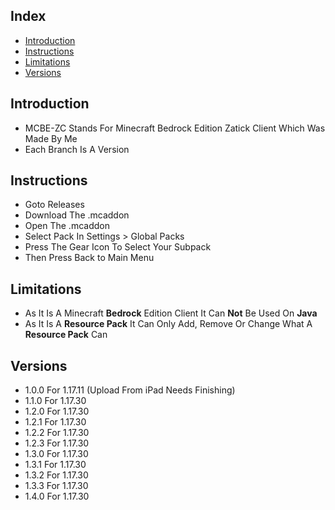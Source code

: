 ## Index
- [Introduction](#introduction)
- [Instructions](#instructions)
- [Limitations](#limitations)
- [Versions](#versions)

## Introduction
- MCBE-ZC Stands For Minecraft Bedrock Edition Zatick Client Which Was Made By Me
- Each Branch Is A Version

## Instructions
- Goto Releases
- Download The .mcaddon
- Open The .mcaddon
- Select Pack In Settings > Global Packs
- Press The Gear Icon To Select Your Subpack
- Then Press Back to Main Menu

## Limitations
- As It Is A Minecraft **Bedrock** Edition Client It Can **Not** Be Used On **Java**
- As It Is A **Resource Pack** It Can Only Add, Remove Or Change What A **Resource Pack** Can

## Versions
- 1.0.0 For 1.17.11 (Upload From iPad Needs Finishing)
- 1.1.0 For 1.17.30
- 1.2.0 For 1.17.30
- 1.2.1 For 1.17.30
- 1.2.2 For 1.17.30
- 1.2.3 For 1.17.30
- 1.3.0 For 1.17.30
- 1.3.1 For 1.17.30
- 1.3.2 For 1.17.30
- 1.3.3 For 1.17.30
- 1.4.0 For 1.17.30
